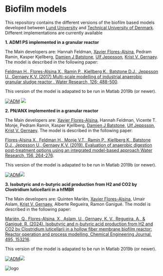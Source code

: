 # Biofilm models

This repository contains the different versions of the biofilm based models developed between [Lund University](https://www.iea.lth.se/) and [Technical University of Denmark](https://www.kt.dtu.dk/english/research/prosys). Different implementations are currently available 

<strong>1. ADM1 PS implemented in a granular reactor </strong>  

The Main developers are: Hannah Feldman, [Xavier Flores-Alsina](https://github.com/xfalsina), Pedram Ramin, Kasper Kjellberg, [Damien J Batstone](https://github.com/damienbatstone), [Ulf Jeppsson](https://github.com/ulfjeppsson), [Krist V. Gernaey](https://github.com/kristgernaey). The model is described in the following paper: 

[Feldman H., Flores-Alsina X., Ramin P., Kjellberg K., Batstone D.J., Jeppsson U., Gernaey K.V. (2017) Multi-scale modelling  of industrial anaerobic granular sludge reactor . Water Research, 126; 488-500](https://doi.org/10.1016/j.watres.2017.09.033). 

This version of the model is adapated to be run in Matlab 2019b (or newer).

[![ADM](https://img.shields.io/badge/DOWNLOAD%20ADM1%20PS%20IN%20GRANULAR%20REACTOR-990000?style=for-the-badge)](https://github.com/wwtmodels/Biofilm-Models/releases/download/v1/ADM1.PS.granular.reactor.zip) [![](https://img.shields.io/github/downloads/wwtmodels/Biofilm-Models/v1/total?color=990000&label=Downloads&style=for-the-badge)](https://github.com/wwtmodels/Biofilm-Models)

<strong>2. PN/ANX implemented in a granular reactor </strong>  

The Main developers are: [Xavier Flores-Alsina](https://github.com/xfalsina), Hannah Feldman, Vicente T. Monje, Pedram Ramin, Kasper Kjellberg, [Damien J Batstone](https://github.com/damienbatstone), [Ulf Jeppsson](https://github.com/ulfjeppsson), [Krist V. Gernaey](https://github.com/kristgernaey). The model is described in the following paper: 

[Flores-Alsina X., Feldman H., Monje V.T., Ramin P., Kjellberg K., Batstone D.J., Jeppsson U., Gernaey K.V. (2019). Evaluation of anaerobic digestion post-treatment options using an integrated model-based approach Water Research, 156, 264-276](https://doi.org/10.1016/j.watres.2019.02.035). 

This version of the model is adapated to be run in Matlab 2019b (or newer).

[![ADM](https://img.shields.io/badge/DOWNLOAD%20PN%20ANX%20IN%20GRANULAR%20REACTOR-990000?style=for-the-badge)](https://github.com/wwtmodels/Biofilm-Models/releases/download/v2/ANX.granular.reactor.zip)[![](https://img.shields.io/github/downloads/wwtmodels/Biofilm-Models/v2/total?color=990000&label=Downloads&style=for-the-badge)](https://github.com/wwtmodels/Biofilm-Models)

<strong>3. Isobutyric and n-butyric acid production from H2 and CO2 by Clostridium luticellarii in a hfMBR </strong>  

The Main developers are: Quinten Mariën,  [Xavier Flores-Alsina](https://github.com/xfalsina), Umair Aslam, [Krist V. Gernaey](https://github.com/kristgernaey), Alberte Regueira, Ramon Ganigué. The model is described in the following paper: 

[Mariën, Q., Flores-Alsina, X., Aslam, U., Gernaey, K. V., Regueira, A., & Ganigué, R. (2024). Isobutyric and n-butyric acid production from H2 and CO2 by Clostridium luticellarii in a hollow fiber membrane biofilm reactor: Reactor operation and process modelling. Chemical Engineering Journal, 495, 153216](https://doi.org/10.1016/j.cej.2024.153216). 

This version of the model is adapated to be run in Matlab 2019b (or newer).

[![ADM](https://img.shields.io/badge/DOWNLOAD%20PN%20ANX%20IN%20GRANULAR%20REACTOR-990000?style=for-the-badge)](https://github.com/wwtmodels/Biofilm-Models/releases/download/v2/ANX.granular.reactor.zip)[![](https://img.shields.io/github/downloads/wwtmodels/Biofilm-Models/v2/total?color=990000&label=Downloads&style=for-the-badge)](https://github.com/wwtmodels/Biofilm-Models)


![logo](WWTMlogo.png)
